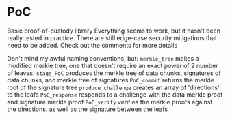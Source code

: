 PoC
===

Basic proof-of-custody library
Everything seems to work, but it hasn't been really tested in practice. 
There are still edge-case security mitigations that need to be added.
Check out the comments for more details


Don't mind my awful naming conventions, but:
`merkle_tree` makes a modified merkle tree, one that doesn't require an exact power of 2 number of leaves.
`stage_PoC` produces the merkle tree of data chunks, signatures of data chunks, and merkle tree of signatures
`PoC_commit` returns the merkle root of the signature tree
`produce_challenge` creates an array of 'directions' to the leafs
`PoC_response` responds to a challenge with the data merkle proof and signature merkle proof
`PoC_verify` verifies the merkle proofs against the directions, as well as the signature between the leafs
